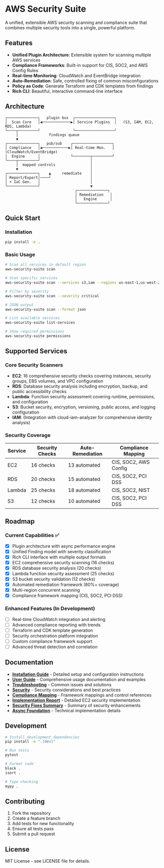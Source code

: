# AWS Security Suite

A unified, extensible AWS security scanning and compliance suite that combines multiple security tools into a single, powerful platform.

## Features

- **Unified Plugin Architecture**: Extensible system for scanning multiple AWS services
- **Compliance Frameworks**: Built-in support for CIS, SOC2, and AWS Config Rules
- **Real-time Monitoring**: CloudWatch and EventBridge integration
- **Auto-Remediation**: Safe, controlled fixing of common misconfigurations
- **Policy as Code**: Generate Terraform and CDK templates from findings
- **Rich CLI**: Beautiful, interactive command-line interface

## Architecture

```
┌──────────────┐   plugin bus  ┌──────────────────┐
│  Scan Core   │◀─────────────▶│ Service Plugins  │   (S3, IAM, EC2, RDS, Lambda)
└────┬─────────┘               └──────────────────┘
     │              findings queue       
     ▼                                   
┌──────────────┐   pub/sub    ┌──────────────────┐
│ Compliance   │◀────────────▶│ Real-time Mon.   │  (CloudWatch/EventBridge)
│  Engine      │              └────────┬─────────┘
└────┬─────────┘                       │
     │  mapped controls                │
     ▼                                 │
┌──────────────┐    ▲     remediate    │
│ Report/Export│────┘                  │
│ + IaC Gen.   │                       │
└──────────────┘                       ▼
                                ┌──────────────┐
                                │ Remediation   │
                                │   Engine      │
                                └──────────────┘
```

## Quick Start

### Installation

```bash
pip install -e .
```

### Basic Usage

```bash
# Scan all services in default region
aws-security-suite scan

# Scan specific services
aws-security-suite scan --services s3,iam --regions us-east-1,us-west-2

# Filter by severity
aws-security-suite scan --severity critical

# JSON output
aws-security-suite scan --format json

# List available services
aws-security-suite list-services

# Show required permissions
aws-security-suite permissions
```

## Supported Services

### Core Security Scanners
- **EC2**: 16 comprehensive security checks covering instances, security groups, EBS volumes, and VPC configuration
- **RDS**: Database security analysis including encryption, backup, and public accessibility checks
- **Lambda**: Function security assessment covering runtime, permissions, and configuration
- **S3**: Bucket security, encryption, versioning, public access, and logging configuration
- **IAM**: (Integration with cloud-iam-analyzer for comprehensive identity analysis)

### Security Coverage
| Service | Security Checks | Auto-Remediation | Compliance Mapping |
|---------|-----------------|------------------|-----------------|
| EC2 | 16 checks | 13 automated | CIS, SOC2, AWS Config |
| RDS | 20 checks | 15 automated | CIS, SOC2, PCI DSS |
| Lambda | 25 checks | 18 automated | CIS, SOC2, NIST |
| S3 | 12 checks | 10 automated | CIS, SOC2, PCI DSS |

## Roadmap

### Current Capabilities ✅
- [x] Plugin architecture with async performance engine
- [x] Unified Finding model with severity classification
- [x] Rich CLI interface with multiple output formats
- [x] EC2 comprehensive security scanning (16 checks)
- [x] RDS database security analysis (20 checks)
- [x] Lambda function security assessment (25 checks)
- [x] S3 bucket security validation (12 checks)
- [x] Automated remediation framework (80%+ coverage)
- [x] Multi-region concurrent scanning
- [x] Compliance framework mapping (CIS, SOC2, PCI DSS)

### Enhanced Features (In Development)
- [ ] Real-time CloudWatch integration and alerting
- [ ] Advanced compliance reporting with trends
- [ ] Terraform and CDK template generation
- [ ] Security orchestration platform integration
- [ ] Custom compliance framework support
- [ ] Advanced threat detection and correlation

## Documentation

- **[Installation Guide](./INSTALLATION_GUIDE.md)** - Detailed setup and configuration instructions
- **[User Guide](./USER_GUIDE.md)** - Comprehensive usage documentation and examples
- **[Troubleshooting](./TROUBLESHOOTING.md)** - Common issues and solutions
- **[Security](./SECURITY.md)** - Security considerations and best practices
- **[Compliance Mapping](./COMPLIANCE_MAPPING.md)** - Framework mappings and control references
- **[Implementation Report](./EC2_SECURITY_IMPLEMENTATION_REPORT.md)** - Detailed EC2 security implementation
- **[Security Fixes Summary](./SECURITY_FIXES_SUMMARY.md)** - Summary of security enhancements
- **[Async Foundation](./ASYNC_FOUNDATION_IMPLEMENTATION.md)** - Technical implementation details

## Development

```bash
# Install development dependencies
pip install -e ".[dev]"

# Run tests
pytest

# Format code
black .
isort .

# Type checking
mypy .
```

## Contributing

1. Fork the repository
2. Create a feature branch
3. Add tests for new functionality
4. Ensure all tests pass
5. Submit a pull request

## License

MIT License - see LICENSE file for details.